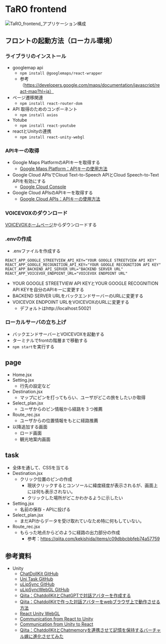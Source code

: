 # TaRO frontend

![TaRO_frontend_アプリケーション構成](https://github.com/abhrs0622/TaRO/assets/103473179/b311f060-e918-4dd0-a18c-21fa789b50be)

## フロントの起動方法（ローカル環境）

### ライブラリのインストール
+ googlemap api
  + ```npm install @googlemaps/react-wrapper```
  + 参考（https://developers.google.com/maps/documentation/javascript/react-map?hl=ja）
+ ページ遷移関連
  + ```npm install react-router-dom```
+ API 取得のためのコンポーネント
  + ```npm install axios```
+  Yotube
   +  ```npm install react-youtube```
+  reactとUnityの連携
   + ```npm install react-unity-webgl```

### APIキーの取得
+ Google Maps PlatformのAPIキーを取得する
  + [Google Maps Platform：APIキーの使用方法](https://developers.google.com/maps/documentation/javascript/get-api-key?hl=ja)
+ Google Cloud APIsでCloud Text-to-Speech APIとCloud Speech-to-Text APIを有効にする
  + [Google Cloud Console](https://console.cloud.google.com/apis/library?hl=ja)
+ Google Cloud APIsのAPIキーを取得する
  + [Google Cloud APIs：APIキーの使用方法](https://cloud.google.com/docs/authentication/api-keys?hl=ja#:~:text=API%20%E3%82%AD%E3%83%BC%E3%82%92%E4%BD%9C%E6%88%90%E3%81%99%E3%82%8B,-API%20%E3%82%AD%E3%83%BC%E3%82%92&text=Google%20Cloud%20%E3%82%B3%E3%83%B3%E3%82%BD%E3%83%BC%E3%83%AB%E3%81%A7%E3%80%81%5B%E8%AA%8D%E8%A8%BC,%E3%83%9A%E3%83%BC%E3%82%B8%E3%81%AB%E7%A7%BB%E5%8B%95%E3%81%97%E3%81%BE%E3%81%99%E3%80%82&text=%5B%E8%AA%8D%E8%A8%BC%E6%83%85%E5%A0%B1%E3%81%AE%E4%BD%9C%E6%88%90%5D%20%E3%82%92,%E5%88%97%E3%81%8C%E8%A1%A8%E7%A4%BA%E3%81%95%E3%82%8C%E3%81%BE%E3%81%99%E3%80%82 )

### VOICEVOXのダウンロード
[VOICEVOXホームページ](https://voicevox.hiroshiba.jp/)からダウンロードする

### .envの作成
+ .envファイルを作成する
```
REACT_APP_GOOGLE_STREETVIEW_API_KEY="YOUR GOOGLE STREETVIEW API KEY"
REACT_APP_GOOGLE_RECOGNITION_API_KEY="YOUR GOOGLE RECOGNITION API KEY"
REACT_APP_BACKEND_API_SERVER_URL="BACKEND SERVER URL"
REACT_APP_VOICEVOX_ENDPOINT_URL="VOICEVOX ENDPOINT URL"
```
+ YOUR GOOGLE STREETVIEW API KEYとYOUR GOOGLE RECOGNITION API KEYを自分のAPIキーに変更する
+ BACKEND SERVER URLをバックエンドサーバーのURLに変更する
+ VOICEVOX ENDPOINT URLをVOICEVOXのURLに変更する
  + デフォルトはhttp://localhost:50021

### ローカルサーバの立ち上げ
+ バックエンドサーバーとVOICEVOXを起動する
+ ターミナルでfrontの階層まで移動する
+ ```npm start```を実行する


## page 
+ Home.jsx
+ Setting.jsx
  + 行先の設定など
+ Destination.jsx
  + マップにピンを打ってもらい、ユーザがどこの旅をしたいか取得
+ Select_plan.jsx
  + ユーザからのピン情報から経路を３つ推薦
+ Route_rec.jsx
  + ユーザからの位置情報をもとに経路推薦
+ 以降追加する画面
  + ロード画面
  + 観光地案内画面

## task
+ 全体を通して、CSSを当てる
+ Destination.jsx
  + クリック位置のピンの作成
    + 現状クリックするとコンソールに緯度経度が表示されるが、画面上には何も表示されない。
    + クリックした場所がどこかわかるように示したい
+ Setting.jsx
  + 名前の保存・APIに投げる
+ Select_plan.jsx
  + まだAPIからデータを受け取れていなため特に何もしていない。
+ Route_rec.jsx
  + もらった地点からどのように経路の出力部分の作成
    + 参考：https://qiita.com/kekishida/items/c09dbbcbbfeb74a57759

## 参考資料
+ Unity
  + [ChatDollKit GitHub](https://github.com/uezo/ChatdollKit/blob/master/README.ja.md)
  + [Uni Task GitHub](https://github.com/Cysharp/UniTask)
  + [uLipSync GitHub](https://github.com/hecomi/uLipSync)
  + [uLipSyncWebGL GitHub](https://github.com/uezo/uLipSyncWebGL)
  + [Qiita：ChatdollKitとChatGPTで対話アバターを作成する](https://qiita.com/ayakaintheclouds/items/9649745586323edb83e2)
  + [Qiita：ChatdollKitで作った対話アバターをwebブラウザ上で動作させる方法](https://qiita.com/ayakaintheclouds/items/f06cab1e936e6cdecebf)
  + [React Unity WebGL](https://react-unity-webgl.dev/)
  + [Communication from React to Unity](https://react-unity-webgl.dev/docs/api/send-message)
  + [Communication from Unity to React](https://react-unity-webgl.dev/docs/api/event-system)
  + [Qiita：ChatdollKitとChatmemoryを連携させて記憶を保持するバーチャル嫁に進化させてみた](https://qiita.com/hexanitrobenzen/items/df45684f5a9d51d7f367)
